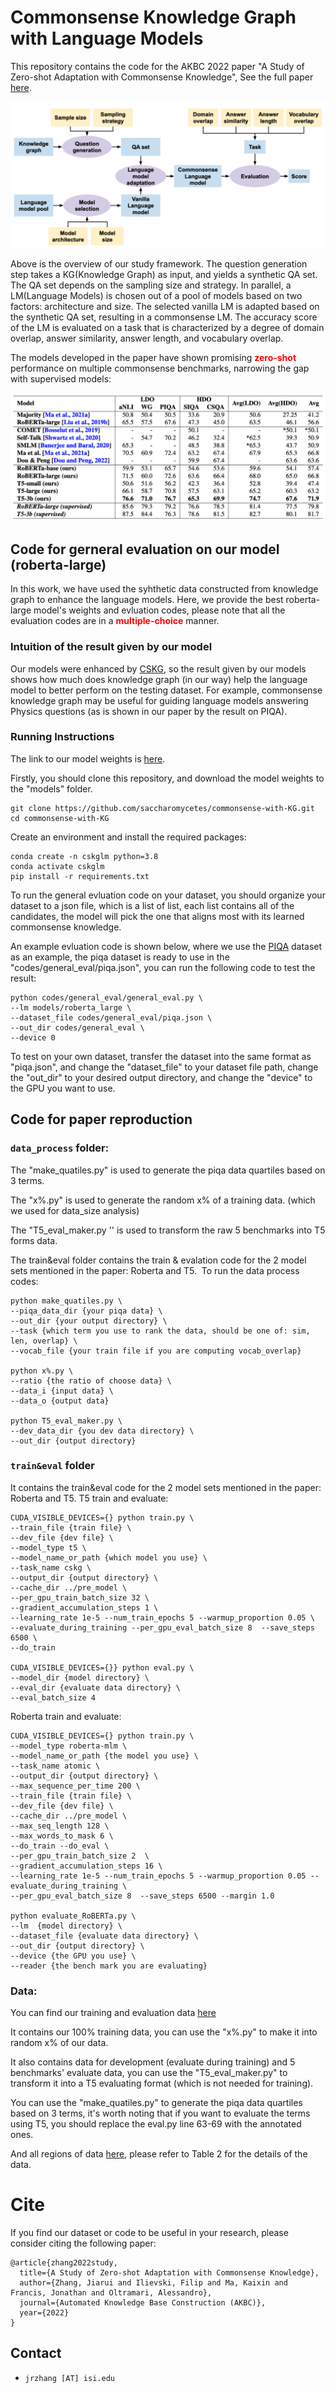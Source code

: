 # Commonsense Knowledge Graph with Language Models
This repository contains the code for the AKBC 2022 paper "A Study of Zero-shot Adaptation with Commonsense Knowledge", 
See the full paper [here](https://www.akbc.ws/2022/assets/pdfs/3_a_study_of_zero_shot_adaptatio.pdf).

![Alt text](images/pipeline.png)

Above is the overview of our study framework. The question generation step takes a KG(Knowledge Graph) as input, and yields a synthetic QA set. The QA set depends on the sampling size and strategy. In parallel, a LM(Language Models) is chosen out of a pool of models based on two factors: architecture and size. The selected vanilla LM is adapted based on the synthetic QA set, resulting in a commonsense LM. The accuracy score of the LM is evaluated on a task that is characterized by a degree of domain overlap, answer similarity, answer length, and vocabulary overlap.

The models developed in the paper have shown promising **<span style="color:red">zero-shot</span>** performance on multiple commonsense benchmarks, narrowing the gap with supervised models:

![Alt text](images/result.png)

## Code for gerneral evaluation on our model (roberta-large)

In this work, we have used the syhthetic data constructed from knowledge graph to enhance the language models. Here, we provide the best roberta-large model's weights and evluation codes, please note that all the evaluation codes are in a **<span style="color:red">multiple-choice</span>** manner.

### Intuition of the result given by our model

Our models were enhanced by [CSKG](https://arxiv.org/pdf/2012.11490.pdf), so the result given by our models shows how much does knowledge graph (in our way) help the language model to better perform on the testing dataset. For example, commonsense knowledge graph may be useful for guiding language models answering Physics questions (as is shown in our paper by the result on PIQA).

### Running Instructions

The link to our model weights is [here](https://drive.google.com/drive/folders/1EA-3iRWePo_u9FtOt-C6D9ZtV6gCLfBT?usp=sharing).

Firstly, you should clone this repository, and download the model weights to the "models" folder.

```
git clone https://github.com/saccharomycetes/commonsense-with-KG.git
cd commonsense-with-KG
```

Create an environment and install the required packages:

```
conda create -n cskglm python=3.8
conda activate cskglm
pip install -r requirements.txt
```

To run the general evluation code on your dataset, you should organize your dataset to a json file, which is a list of list, each list contains all of the candidates, the model will pick the one that aligns most with its learned commonsense knowledge.

An example evluation code is shown below, where we use the [PIQA](https://arxiv.org/pdf/1906.05433.pdf) dataset as an example, the piqa dataset is ready to use in the "codes/general_eval/piqa.json", you can run the following code to test the result:

```
python codes/general_eval/general_eval.py \
--lm models/roberta_large \
--dataset_file codes/general_eval/piqa.json \
--out_dir codes/general_eval \
--device 0
```

To test on your own dataset, transfer the dataset into the same format as "piqa.json", and change the "dataset_file" to your dataset file path, change the "out_dir" to your desired output directory, and change the "device" to the GPU you want to use.


## Code for paper reproduction



### `data_process` folder:
The "make_quatiles.py" is used to generate the piqa data quartiles based on 3 terms.

The "x%.py" is used to generate the random x% of a training data. (which we used for data_size analysis)

The "T5_eval_maker.py '' is used to transform the raw 5 benchmarks into T5 forms data.

The train&eval folder contains the train & evalation code for the 2 model sets mentioned in the paper: Roberta and T5.
​
To run the data process codes:
```
python make_quatiles.py \
--piqa_data_dir {your piqa data} \
--out_dir {your output directory} \
--task {which term you use to rank the data, should be one of: sim, len, overlap} \
--vocab_file {your train file if you are computing vocab_overlap}
​
python x%.py \
--ratio {the ratio of choose data} \
--data_i {input data} \
--data_o {output data}
​
python T5_eval_maker.py \
--dev_data_dir {you dev data directory} \
--out_dir {output directory}
```
### `train&eval` folder
It contains the train&eval code for the 2 model sets mentioned in the paper: Roberta and T5.
T5 train and evaluate:
```
CUDA_VISIBLE_DEVICES={} python train.py \
--train_file {train file} \
--dev_file {dev file} \
--model_type t5 \
--model_name_or_path {which model you use} \
--task_name cskg \
--output_dir {output directory} \
--cache_dir ../pre_model \
--per_gpu_train_batch_size 32 \
--gradient_accumulation_steps 1 \
--learning_rate 1e-5 --num_train_epochs 5 --warmup_proportion 0.05 \
--evaluate_during_training --per_gpu_eval_batch_size 8  --save_steps 6500 \
--do_train
​
CUDA_VISIBLE_DEVICES={}} python eval.py \
--model_dir {model directory} \
--eval_dir {evaluate data directory} \
--eval_batch_size 4
```

Roberta train and evaluate:
​
```
CUDA_VISIBLE_DEVICES={} python train.py \
--model_type roberta-mlm \
--model_name_or_path {the model you use} \
--task_name atomic \
--output_dir {output directory} \
--max_sequence_per_time 200 \
--train_file {train file} \
--dev_file {dev file} \
--cache_dir ../pre_model \
--max_seq_length 128 \
--max_words_to_mask 6 \
--do_train --do_eval \
--per_gpu_train_batch_size 2  \
--gradient_accumulation_steps 16 \
--learning_rate 1e-5 --num_train_epochs 5 --warmup_proportion 0.05 --evaluate_during_training \
--per_gpu_eval_batch_size 8  --save_steps 6500 --margin 1.0

python evaluate_RoBERTa.py \
--lm  {model directory} \
--dataset_file {evaluate data directory} \
--out_dir {output directory} \
--device {the GPU you use} \
--reader {the bench mark you are evaluating}
```

### Data:
You can find our training and evaluation data [here](https://drive.google.com/drive/folders/12rPpe7vbkxfIDTSSYYJaCmO1nfD8eHF6?usp=sharing)

It contains our 100% training data, you can use the "x%.py" to make it into random x% of our data.

It also contains data for development (evaluate during training) and 5 benchmarks' evaluate data, you can use the "T5_eval_maker.py" to transform it into a T5 evaluating format (which is not needed for training).

You can use the "make_quatiles.py" to generate the piqa data quartiles based on 3 terms, it's worth noting that if you want to evaluate the terms using T5, you should replace the eval.py line 63-69 with the annotated ones.

And all regions of data [here](https://drive.google.com/drive/folders/1g5wgEaifpYdcfjyxvz70Gd0VgStTU2RW?usp=drive_link), please refer to Table 2 for the details of the data.


# Cite 

If you find our dataset or code to be useful in your research, please consider citing the following paper:

```
@article{zhang2022study,
  title={A Study of Zero-shot Adaptation with Commonsense Knowledge},
  author={Zhang, Jiarui and Ilievski, Filip and Ma, Kaixin and Francis, Jonathan and Oltramari, Alessandro},
  journal={Automated Knowledge Base Construction (AKBC)},
  year={2022}
}
```

## Contact

-   `jrzhang [AT] isi.edu`